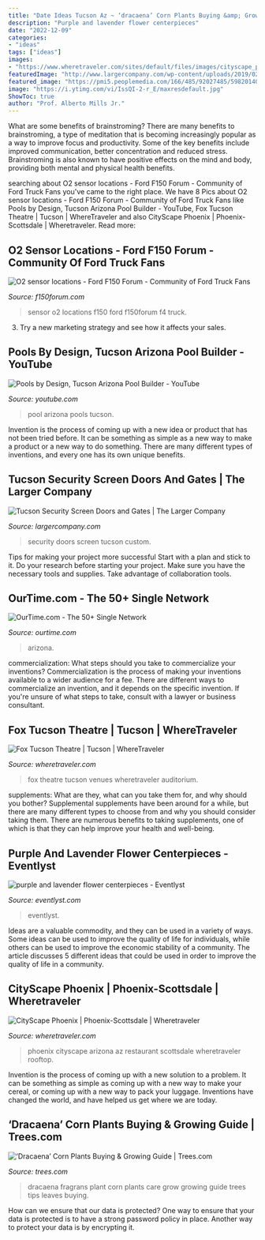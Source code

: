 ```yaml
---
title: "Date Ideas Tucson Az ~ ‘dracaena’ Corn Plants Buying &amp; Growing Guide"
description: "Purple and lavender flower centerpieces"
date: "2022-12-09"
categories:
- "ideas"
tags: ["ideas"]
images:
- "https://www.wheretraveler.com/sites/default/files/images/cityscape_phoenix.jpg"
featuredImage: "http://www.largercompany.com/wp-content/uploads/2019/02/IMG_0225-e1549664431799.jpg"
featured_image: "https://pmi5.peoplemedia.com/166/485/92027485/59820140q.jpg"
image: "https://i.ytimg.com/vi/IssQI-2-r_E/maxresdefault.jpg"
ShowToc: true
author: "Prof. Alberto Mills Jr."
---
```



What are some benefits of brainstroming?
There are many benefits to brainstroming, a type of meditation that is becoming increasingly popular as a way to improve focus and productivity. Some of the key benefits include improved communication, better concentration and reduced stress. Brainstroming is also known to have positive effects on the mind and body, providing both mental and physical health benefits.

	

		
searching about O2 sensor locations - Ford F150 Forum - Community of Ford Truck Fans you've came to the right place. We have 8 Pics about O2 sensor locations - Ford F150 Forum - Community of Ford Truck Fans like Pools by Design, Tucson Arizona Pool Builder - YouTube, Fox Tucson Theatre | Tucson | WhereTraveler and also CityScape Phoenix | Phoenix-Scottsdale | Wheretraveler. Read more:
		
    
## O2 Sensor Locations - Ford F150 Forum - Community Of Ford Truck Fans

<img loading=lazy src="https://www.f150forum.com/attachments/f4/366426d1423349879t-o2-sensor-locations-image-1471335463.jpg" onerror="this.onerror=null;this.src='https://tse3.mm.bing.net/th?id=OIP.puZmYChJ9Pepu7rTUikoDgHaJ4&amp;pid=15.1';" alt="O2 sensor locations - Ford F150 Forum - Community of Ford Truck Fans">

_Source: f150forum.com_

>sensor o2 locations f150 ford f150forum f4 truck. 

	

3. Try a new marketing strategy and see how it affects your sales.

    
## Pools By Design, Tucson Arizona Pool Builder - YouTube

<img loading=lazy src="https://i.ytimg.com/vi/IssQI-2-r_E/maxresdefault.jpg" onerror="this.onerror=null;this.src='https://tse4.mm.bing.net/th?id=OIP.8PkfMKUv60q1fRRMtM946gHaEK&amp;pid=15.1';" alt="Pools by Design, Tucson Arizona Pool Builder - YouTube">

_Source: youtube.com_

>pool arizona pools tucson. 

	

Invention is the process of coming up with a new idea or product that has not been tried before. It can be something as simple as a new way to make a product or a new way to do something. There are many different types of inventions, and every one has its own unique benefits.

    
## Tucson Security Screen Doors And Gates | The Larger Company

<img loading=lazy src="http://www.largercompany.com/wp-content/uploads/2019/02/IMG_0225-e1549664431799.jpg" onerror="this.onerror=null;this.src='https://tse2.mm.bing.net/th?id=OIP.wmThR5SG1ngawq4QcAnQ2QHaJ4&amp;pid=15.1';" alt="Tucson Security Screen Doors and Gates | The Larger Company">

_Source: largercompany.com_

>security doors screen tucson custom. 

	

Tips for making your project more successful
Start with a plan and stick to it.
Do your research before starting your project.
Make sure you have the necessary tools and supplies.
Take advantage of collaboration tools.

    
## OurTime.com - The 50+ Single Network

<img loading=lazy src="https://pmi5.peoplemedia.com/166/485/92027485/59820140q.jpg" onerror="this.onerror=null;this.src='https://tse1.mm.bing.net/th?id=OIP._0FNzB_xxsMXWeIonNuW4QHaHa&amp;pid=15.1';" alt="OurTime.com - The 50+ Single Network">

_Source: ourtime.com_

>arizona. 

	

commercialization: What steps should you take to commercialize your inventions?
Commercialization is the process of making your inventions available to a wider audience for a fee. There are different ways to commercialize an invention, and it depends on the specific invention. If you're unsure of what steps to take, consult with a lawyer or business consultant.

    
## Fox Tucson Theatre | Tucson | WhereTraveler

<img loading=lazy src="https://www.wheretraveler.com/sites/default/files/images/P1_FoxAuditorium.jpg" onerror="this.onerror=null;this.src='https://tse3.mm.bing.net/th?id=OIP.srzFEUujMdqMy8DNxwHGCQHaE8&amp;pid=15.1';" alt="Fox Tucson Theatre | Tucson | WhereTraveler">

_Source: wheretraveler.com_

>fox theatre tucson venues wheretraveler auditorium. 

	

supplements: What are they, what can you take them for, and why should you bother?
Supplemental supplements have been around for a while, but there are many different types to choose from and why you should consider taking them. There are numerous benefits to taking supplements, one of which is that they can help improve your health and well-being.

    
## Purple And Lavender Flower Centerpieces - Eventlyst

<img loading=lazy src="https://eventlyst.com/wp-content/uploads/2019/10/IMG-20191001-WA0010_2.jpg" onerror="this.onerror=null;this.src='https://tse2.mm.bing.net/th?id=OIP.r3BNeO8ygwWDZZ7rm6LI6AHaLp&amp;pid=15.1';" alt="purple and lavender flower centerpieces - Eventlyst">

_Source: eventlyst.com_

>eventlyst. 

	

Ideas are a valuable commodity, and they can be used in a variety of ways. Some ideas can be used to improve the quality of life for individuals, while others can be used to improve the economic stability of a community. The article discusses 5 different ideas that could be used in order to improve the quality of life in a community.

    
## CityScape Phoenix | Phoenix-Scottsdale | Wheretraveler

<img loading=lazy src="https://www.wheretraveler.com/sites/default/files/images/cityscape_phoenix.jpg" onerror="this.onerror=null;this.src='https://tse2.mm.bing.net/th?id=OIP.SOk4Gh-CKr1CT4EfLGZB2gHaE8&amp;pid=15.1';" alt="CityScape Phoenix | Phoenix-Scottsdale | Wheretraveler">

_Source: wheretraveler.com_

>phoenix cityscape arizona az restaurant scottsdale wheretraveler rooftop. 

	

Invention is the process of coming up with a new solution to a problem. It can be something as simple as coming up with a new way to make your cereal, or coming up with a new way to pack your luggage. Inventions have changed the world, and have helped us get where we are today.

    
## ‘Dracaena’ Corn Plants Buying &amp; Growing Guide | Trees.com

<img loading=lazy src="https://www.trees.com/wp-content/uploads/2019/01/dracaena-fragrans.jpg" onerror="this.onerror=null;this.src='https://tse4.mm.bing.net/th?id=OIP.s3MSPmWi84Ga1w_MhAdH2gHaFr&amp;pid=15.1';" alt="‘Dracaena’ Corn Plants Buying &amp; Growing Guide | Trees.com">

_Source: trees.com_

>dracaena fragrans plant corn plants care grow growing guide trees tips leaves buying. 

	

How can we ensure that our data is protected?
One way to ensure that your data is protected is to have a strong password policy in place. Another way to protect your data is by encrypting it.

